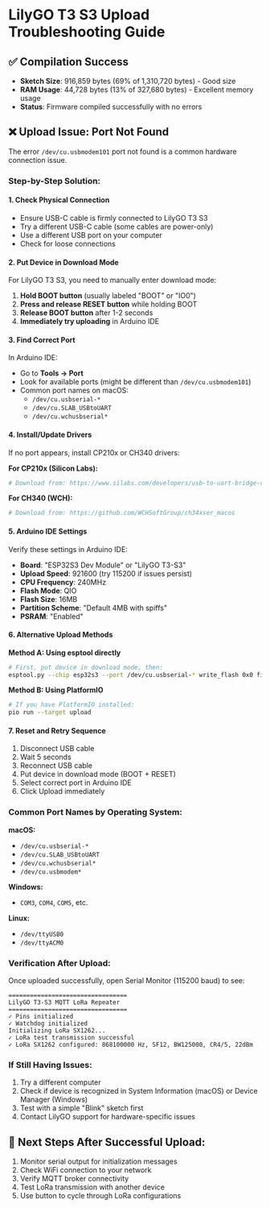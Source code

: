 # LilyGO T3 S3 Upload Troubleshooting Guide

## ✅ Compilation Success
- **Sketch Size**: 916,859 bytes (69% of 1,310,720 bytes) - Good size
- **RAM Usage**: 44,728 bytes (13% of 327,680 bytes) - Excellent memory usage
- **Status**: Firmware compiled successfully with no errors

## ❌ Upload Issue: Port Not Found

The error `/dev/cu.usbmodem101` port not found is a common hardware connection issue.

### Step-by-Step Solution:

#### 1. **Check Physical Connection**
- Ensure USB-C cable is firmly connected to LilyGO T3 S3
- Try a different USB-C cable (some cables are power-only)
- Use a different USB port on your computer
- Check for loose connections

#### 2. **Put Device in Download Mode**
For LilyGO T3 S3, you need to manually enter download mode:

1. **Hold BOOT button** (usually labeled "BOOT" or "IO0")
2. **Press and release RESET button** while holding BOOT
3. **Release BOOT button** after 1-2 seconds
4. **Immediately try uploading** in Arduino IDE

#### 3. **Find Correct Port**
In Arduino IDE:
- Go to **Tools → Port**
- Look for available ports (might be different than `/dev/cu.usbmodem101`)
- Common port names on macOS:
  - `/dev/cu.usbserial-*`
  - `/dev/cu.SLAB_USBtoUART`
  - `/dev/cu.wchusbserial*`

#### 4. **Install/Update Drivers**
If no port appears, install CP210x or CH340 drivers:

**For CP210x (Silicon Labs):**
```bash
# Download from: https://www.silabs.com/developers/usb-to-uart-bridge-vcp-drivers
```

**For CH340 (WCH):**
```bash
# Download from: https://github.com/WCHSoftGroup/ch34xser_macos
```

#### 5. **Arduino IDE Settings**
Verify these settings in Arduino IDE:
- **Board**: "ESP32S3 Dev Module" or "LilyGO T3-S3"
- **Upload Speed**: 921600 (try 115200 if issues persist)
- **CPU Frequency**: 240MHz
- **Flash Mode**: QIO
- **Flash Size**: 16MB
- **Partition Scheme**: "Default 4MB with spiffs"
- **PSRAM**: "Enabled"

#### 6. **Alternative Upload Methods**

**Method A: Using esptool directly**
```bash
# First, put device in download mode, then:
esptool.py --chip esp32s3 --port /dev/cu.usbserial-* write_flash 0x0 firmware.bin
```

**Method B: Using PlatformIO**
```bash
# If you have PlatformIO installed:
pio run --target upload
```

#### 7. **Reset and Retry Sequence**
1. Disconnect USB cable
2. Wait 5 seconds
3. Reconnect USB cable
4. Put device in download mode (BOOT + RESET)
5. Select correct port in Arduino IDE
6. Click Upload immediately

### Common Port Names by Operating System:

**macOS:**
- `/dev/cu.usbserial-*`
- `/dev/cu.SLAB_USBtoUART`
- `/dev/cu.wchusbserial*`
- `/dev/cu.usbmodem*`

**Windows:**
- `COM3`, `COM4`, `COM5`, etc.

**Linux:**
- `/dev/ttyUSB0`
- `/dev/ttyACM0`

### Verification After Upload:
Once uploaded successfully, open Serial Monitor (115200 baud) to see:
```
=================================
LilyGO T3-S3 MQTT LoRa Repeater
=================================
✓ Pins initialized
✓ Watchdog initialized
Initializing LoRa SX1262...
✓ LoRa test transmission successful
✓ LoRa SX1262 configured: 868100000 Hz, SF12, BW125000, CR4/5, 22dBm
```

### If Still Having Issues:
1. Try a different computer
2. Check if device is recognized in System Information (macOS) or Device Manager (Windows)
3. Test with a simple "Blink" sketch first
4. Contact LilyGO support for hardware-specific issues

## 🎯 Next Steps After Successful Upload:
1. Monitor serial output for initialization messages
2. Check WiFi connection to your network
3. Verify MQTT broker connectivity
4. Test LoRa transmission with another device
5. Use button to cycle through LoRa configurations